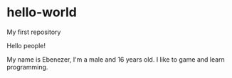 # hello-world
My first repository

Hello people!

My name is Ebenezer, I'm a male and 16 years old.
I like to game and learn programming.
